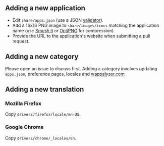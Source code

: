 ## Adding a new application

* Edit `share/apps.json` (use a JSON 
  [validator](http://jsonformatter.curiousconcept.com)).
* Add a 16x16 PNG image to `share/images/icons` matching the application name 
  (use [Smush.it](http://www.smushit.com) or 
	[OptiPNG](http://optipng.sourceforge.net) for compression).
* Provide the URL to the application's website when submitting a pull request.

## Adding a new category

Please open an issue to discuss first. Adding a category involves updating `apps.json`,
preference pages, locales and [wappalyzer.com](http://wappalyzer.com).

## Adding a new translation

### Mozilla Firefox

Copy `drivers/firefox/locale/en-US`.

### Google Chrome

Copy `drivers/chrome/_locales/en`.